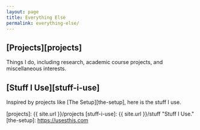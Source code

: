 ```yaml
---
layout: page
title: Everything Else
permalink: everything-else/
---
```


## [Projects][projects]

Things I do, including research, academic course projects, and miscellaneous interests.

## [Stuff I Use][stuff-i-use]

Inspired by projects like [The Setup][the-setup], here is the stuff I use.

[projects]: {{ site.url }}/projects
[stuff-i-use]: {{ site.url }}/stuff "Stuff I Use."
[the-setup]: <https://usesthis.com>
